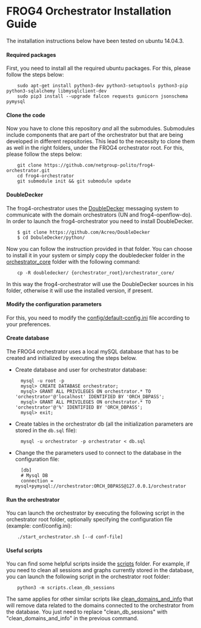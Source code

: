 # FROG4 Orchestrator Installation Guide

The installation instructions below have been tested on ubuntu 14.04.3.

#### Required packages
First, you need to install all the required ubuntu packages. For this, please follow the steps below:
    
        sudo apt-get install python3-dev python3-setuptools python3-pip python3-sqlalchemy libmysqlclient-dev
		sudo pip3 install --upgrade falcon requests gunicorn jsonschema pymysql

#### Clone the code
Now you have to clone this repository _and_ all the submodules. Submodules include components that are part of the orchestrator but that are being developed in different repositories. This lead to the necessity to clone them as well in the right folders, under the FROG4 orchestrator root. For this, please follow the steps below:

        git clone https://github.com/netgroup-polito/frog4-orchestrator.git
        cd frog4-orchestrator
        git submodule init && git submodule update

#### DoubleDecker
The frog4-orchestrator uses the [DoubleDecker](https://github.com/Acreo/DoubleDecker) messaging system to communicate with the domain orchestrators (UN and frog4-openflow-do). In order to launch the frog4-orchestrator you need to install DoubleDecker.
	
		$ git clone https://github.com/Acreo/DoubleDecker
		$ cd DobuleDecker/python/
Now you can follow the instruction provided in that folder. You can choose to install it in your system or simply copy the doubledecker folder in the [orchestrator_core](orchestrator_core) folder with the following command:

		cp -R doubledecker/ {orchestrator_root}/orchestrator_core/
In this way the frog4-orchestrator will use the DoubleDecker sources in his folder, otherwise it will use the installed version, if present.

#### Modify the configuration parameters
For this, you need to modify the [config/default-config.ini](config/default-config.ini) file according to your preferences.

#### Create database
The FROG4 orchestrator uses a local mySQL database that has to be created and initialized by executing the steps below.

- Create database and user for orchestrator database:
	    
        mysql -u root -p
        mysql> CREATE DATABASE orchestrator;
        mysql> GRANT ALL PRIVILEGES ON orchestrator.* TO 'orchestrator'@'localhost' IDENTIFIED BY 'ORCH_DBPASS';
        mysql> GRANT ALL PRIVILEGES ON orchestrator.* TO 'orchestrator'@'%' IDENTIFIED BY 'ORCH_DBPASS';	
        mysql> exit;
    
- Create tables in the orchestrator db (all the initialization parameters are stored in the ``db.sql`` file):
    
        mysql -u orchestrator -p orchestrator < db.sql

- Change the the parameters used to connect to the database in the configuration file:

        [db]
        # Mysql DB
        connection = mysql+pymysql://orchestrator:ORCH_DBPASS@127.0.0.1/orchestrator
        
#### Run the orchestrator
You can launch the orchestrator by executing the following script in the orchestrator root folder, optionally specifying the configuration file (example: conf/config.ini):
        
        ./start_orchestrator.sh [--d conf-file]

#### Useful scripts
You can find some helpful scripts inside the [scripts](scripts) folder. For example, if you need to clean all sessions and graphs currently stored in the database, you can launch the following script in the orchestrator root folder:
        
        python3 -m scripts.clean_db_sessions

The same applies for other similar scripts like [clean_domains_and_info](scripts/clean_domains_and_info.py) that will remove data related to the domains connected to the orchestrator from the database. You just need to replace "clean_db_sessions" with "clean_domains_and_info" in the previous command.

